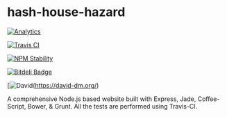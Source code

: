 hash-house-hazard
=================

[![Analytics](https://ga-beacon.appspot.com/UA-46798763-1/hash-house-hazard/readme)](https://github.com/igrigorik/ga-beacon)

[![Travis CI](https://api.travis-ci.org/arvind-naidu/hash-house-hazard.png)](https://github.com/arvind-naidu/hash-house-hazard)

[![NPM Stability](http://hughsk.github.io/stability-badges/dist/stable.svg)](https://github.com/hughsk/stability-badges)

[![Bitdeli Badge](https://d2weczhvl823v0.cloudfront.net/arvind-naidu/hash-house-hazard/trend.png)](https://bitdeli.com/free "Bitdeli Badge")

[![David](https://david-dm.org/arvind-naidu/hash-house-hazard.png)(https://david-dm.org/)

A comprehensive Node.js based website built with Express, Jade, Coffee-Script, Bower, & Grunt. All the tests are performed using Travis-CI.
